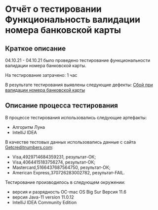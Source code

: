 # Отчёт о тестировании Функциональность валидации номера банковской карты

## Краткое описание

04.10.21 - 04.10.21 было проведено тестирование функциональности валидации номера банковской карты.

На тестирование затрачено: 1 час

В результате тестирования выявлены следующие дефекты:
 [Сбой при валидации номера банковской карты](https://github.com/fattota/Homework-1.2/issues/1)



## Описание процесса тестирования

В процессе тестирования использовались следующие артефакты:
* Алгоритм Луна
* IntelliJ IDEA



В качестве тестовых данных использовались данные с сайта [Getcreditnumbers.com](https://www.getcreditcardnumbers.com/):
* Visa,4929714684359231, результат-ОК;
* Visa,4064415183756274, результат-ОК;
* Mastercard,5166437687564750, результат-ОК;
* American Express,370726283002782, результат-FAIL.


Тестирование производилось в следующем окружении:
* версия и разрядность ОС-mac OS Big Sur Версия 11.6
* версия Java-11 version 11.0.12
* IntelliJ IDEA Community Edition